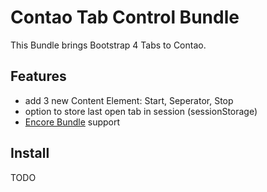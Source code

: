 # Contao Tab Control Bundle

This Bundle brings Bootstrap 4 Tabs to Contao. 

## Features
* add 3 new Content Element: Start, Seperator, Stop
* option to store last open tab in session (sessionStorage)
* [Encore Bundle](https://github.com/heimrichhannot/contao-encore-bundle) support

## Install

TODO